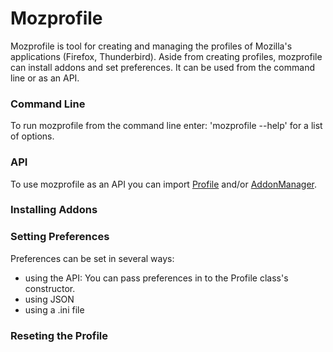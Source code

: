 # Mozprofile
Mozprofile is tool for creating and managing the profiles of Mozilla's
applications (Firefox, Thunderbird). Aside from creating profiles,
mozprofile can install addons and set preferences.  It can be used
from the command line or as an API.

### Command Line

To run mozprofile from the command line enter:
'mozprofile --help'
for a list of options.

### API

To use mozprofile as an API you can import
[Profile](https://github.com/mozautomation/mozmill/tree/master/mozprofile/mozprofile/profile.py)
and/or
[AddonManager](https://github.com/mozautomation/mozmill/tree/master/mozprofile/mozprofile/addons.py). 

### Installing Addons

### Setting Preferences

Preferences can be set in several ways:

- using the API: You can pass preferences in to the Profile class's
  constructor.
- using JSON
- using a .ini file

### Reseting the Profile